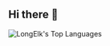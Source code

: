 ## Hi there 👋
![LongElk's Top Languages](https://github-readme-stats.vercel.app/api/top-langs/?username=LongElk&theme=vue-dark&show_icons=true&hide_border=true&layout=compact)
